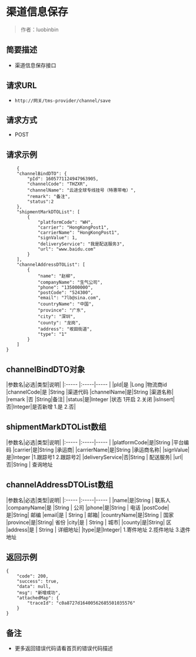# 渠道信息保存

> 作者：luobinbin

## 简要描述

- 渠道信息保存接口

## 请求URL
- `http://网关/tms-provider/channel/save`
  
## 请求方式
- POST

## 请求示例
``` 
	{
    "channelBindDTO": {
        "pId": 1605771124947963905,
        "channelCode": "THZXR",
        "channelName": "云途全球专线挂号（特惠带电）",
        "remark": "备注",
		"status":2
    },
    "shipmentMarkDTOList": [
        {
            "platformCode": "WH",
            "carrier": "HongKongPost1",
            "carrierName": "HongKongPost1",
            "signValue": 1,
            "deliveryService": "我是配送服务3",
            "url": "www.baidu.com"
        }
    ],
    "channelAddressDTOList": [
        {
            "name": "赵柳",
            "companyName": "生气公司",
            "phone": "135000000",
            "postCode": "524300",
            "email": "7lb@sina.com",
            "countryName": "中国",
            "province": "广东",
            "city": "深圳",
            "county": "龙岗",
            "address": "坂田街道",
            "type": "1"
        }
    ]
}
```

## channelBindDTO对象

|参数名|必选|类型|说明|
|:-----  |:-----|-----                  |
|pId|是 |Long   |物流商id
|channelCode|是 |String   |渠道代码
|channelName|是|String  |渠道名称|
|remark |否 |String|备注|
|status|是|Integer   |状态 1开启 2.关闭
|isInsert|否|Integer|是否新增  1.是  2.否|

## shipmentMarkDTOList数组

|参数名|必选|类型|说明|
|:-----  |:-----|-----                  |
|platformCode|是|String   |平台编码
|carrier|是|String   |承运商|
|carrierName|是|String   |承运商名称|
|signValue|是|Integer   |1.跟踪号1   2.跟踪号2|
|deliveryService|否|String   | 配送服务|
|url|否|String   | 查询地址

## channelAddressDTOList数组
|参数名|必选|类型|说明|
|:-----  |:-----|-----                  |
|name|是|String   | 联系人
|companyName|是 |String  | 公司
|phone|是|String  | 电话
|postCode|是|String| 邮编
|email|是 | String  | 邮箱|
|countryName|是|String  | 国家
|province|是|String| 省份
|city|是 | String  | 城市|
|county|是|String| 区
|address|是 | String  | 详细地址|
|type|是|Integer| 1.寄件地址   2.揽件地址  3.退件地址


## 返回示例 
```
{
    "code": 200,
    "success": true,
    "data": null,
    "msg": "新增成功",
    "attachedMap": {
        "traceId": "c0a8727d16400562685501035576"
    }
}
```

## 备注 

- 更多返回错误代码请看首页的错误代码描述